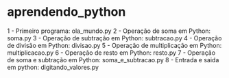# aprendendo_python

1 - Primeiro programa: ola_mundo.py 
2 - Operação de soma em Python: soma.py
3 - Operação de subtração em Python: subtracao.py
4 - Operação de divisão em Python: divisao.py
5 - Operação de multiplicação em Python: multiplicacao.py
6 - Operação de resto em Python: resto.py
7 - Operação de soma e subtração em Python: soma_e_subtracao.py
8 - Entrada e saida em python: digitando_valores.py
